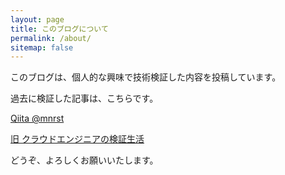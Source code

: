 ```yaml
---
layout: page
title: このブログについて
permalink: /about/
sitemap: false
---
```


このブログは、個人的な興味で技術検証した内容を投稿しています。

過去に検証した記事は、こちらです。

[Qiita @mnrst](https://qiita.com/mnrst)

[旧 クラウドエンジニアの検証生活](https://wp.mnrst.com/)

どうぞ、よろしくお願いいたします。
